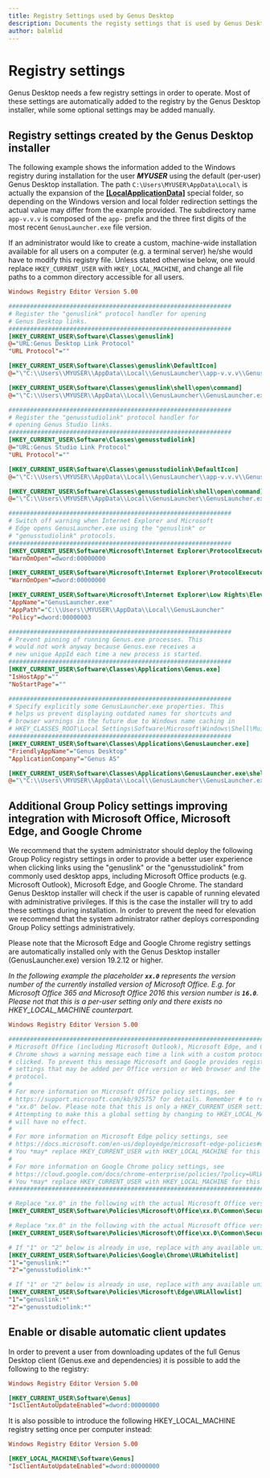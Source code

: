 ```yaml
---
title: Registry Settings used by Genus Desktop
description: Documents the registy settings that is used by Genus Desktop.
author: balmlid
---
```


# Registry settings

Genus Desktop needs a few registry settings in order to operate. Most of these settings are automatically added to the registry by the Genus Desktop installer, while some optional settings may be added manually. 

## Registry settings created by the Genus Desktop installer
The following example shows the information added to the Windows registry during installation for the user _**MYUSER**_ using the default (per-user) Genus Desktop installation. The path ```C:\Users\MYUSER\AppData\Local\``` is actually the expansion of the <strong><a href="install-genus-special-folders.md">[LocalApplicationData]</a></strong> special folder, so depending on the Windows version and local folder redirection settings the actual value may differ from the example provided. The subdirectory name ```app-v.v.v``` is composed of the ```app-``` prefix and the three first digits of the most recent ```GenusLauncher.exe``` file version.

If an administrator would like to create a custom, machine-wide installation available for all users on a computer (e.g. a terminal server) he/she would have to modify this registry file. Unless stated otherwise below, one would replace ```HKEY_CURRENT_USER``` with ```HKEY_LOCAL_MACHINE```, and change all file paths to a common directory accessible for all users.

```ini
Windows Registry Editor Version 5.00

##############################################################
# Register the "genuslink" protocol handler for opening 
# Genus Desktop links.
##############################################################
[HKEY_CURRENT_USER\Software\Classes\genuslink]
@="URL:Genus Desktop Link Protocol"
"URL Protocol"=""

[HKEY_CURRENT_USER\Software\Classes\genuslink\DefaultIcon]
@="\"C:\\Users\\MYUSER\\AppData\\Local\\GenusLauncher\\app-v.v.v\\GenusApplicationIcon.ico\""

[HKEY_CURRENT_USER\Software\Classes\genuslink\shell\open\command]
@="\"C:\\Users\\MYUSER\\AppData\\Local\\GenusLauncher\\GenusLauncher.exe\" \"%1\""

##############################################################
# Register the "genusstudiolink" protocol handler for 
# opening Genus Studio links.
##############################################################
[HKEY_CURRENT_USER\Software\Classes\genusstudiolink]
@="URL:Genus Studio Link Protocol"
"URL Protocol"=""

[HKEY_CURRENT_USER\Software\Classes\genusstudiolink\DefaultIcon]
@="\"C:\\Users\\MYUSER\\AppData\\Local\\GenusLauncher\\app-v.v.v\\GenusStudioIcon.ico\""

[HKEY_CURRENT_USER\Software\Classes\genusstudiolink\shell\open\command]
@="\"C:\\Users\\MYUSER\\AppData\\Local\\GenusLauncher\\GenusLauncher.exe\" \"%1\""

##############################################################
# Switch off warning when Internet Explorer and Microsoft
# Edge opens GenusLauncher.exe using the "genuslink" or
# "genusstudiolink" protocols.
##############################################################
[HKEY_CURRENT_USER\Software\Microsoft\Internet Explorer\ProtocolExecute\genuslink]
"WarnOnOpen"=dword:00000000

[HKEY_CURRENT_USER\Software\Microsoft\Internet Explorer\ProtocolExecute\genusstudiolink]
"WarnOnOpen"=dword:00000000

[HKEY_CURRENT_USER\Software\Microsoft\Internet Explorer\Low Rights\ElevationPolicy\{0292A443-B955-477A-84FF-872E6685E8D2}]
"AppName"="GenusLauncher.exe"
"AppPath"="C:\\Users\\MYUSER\\AppData\\Local\\GenusLauncher"
"Policy"=dword:00000003

##############################################################
# Prevent pinning of running Genus.exe processes. This
# would not work anyway because Genus.exe receives a 
# new unique AppId each time a new process is started.
##############################################################
[HKEY_CURRENT_USER\Software\Classes\Applications\Genus.exe]
"IsHostApp"=""
"NoStartPage"=""

##############################################################
# Specify explicitly some GenusLauncher.exe properties. This
# helps us prevent displaying outdated names for shortcuts and
# browser warnings in the future due to Windows name caching in
# HKEY_CLASSES_ROOT\Local Settings\Software\Microsoft\Windows\Shell\MuiCache
##############################################################
[HKEY_CURRENT_USER\Software\Classes\Applications\GenusLauncher.exe]
"FriendlyAppName"="Genus Desktop"
"ApplicationCompany"="Genus AS"

[HKEY_CURRENT_USER\Software\Classes\Applications\GenusLauncher.exe\shell\open\command]
@="\"C:\\Users\\MYUSER\\AppData\\Local\\GenusLauncher\\GenusLauncher.exe\" \"%1\""
```

## Additional Group Policy settings improving integration with Microsoft Office, Microsoft Edge, and Google Chrome

We recommend that the system administrator should deploy the following Group Policy registry settings in order to provide a better user experience when clicking links using the "genuslink" or the "genusstudiolink" from commonly used desktop apps, including Microsoft Office products (e.g. Microsoft Outlook), Microsoft Edge, and Google Chrome. The standard Genus Desktop installer will check if the user is capable of running elevated with administrative privileges. If this is the case the installer will try to add these settings during installation. In order to prevent the need for elevation we recommend that the system administrator rather deploys corresponding Group Policy settings administratively.

Please note that the Microsoft Edge and Google Chrome registry settings are automatically installed only with the Genus Desktop installer (GenusLauncher.exe) version 19.2.12 or higher.

_In the following example the placeholder **```xx.0```** represents the version number of the currently installed version of Microsoft Office. E.g. for Microsoft Office 365 and  Microsoft Office 2016 this version number is **```16.0```**. Please not that this is a per-user setting only and there exists no HKEY\_LOCAL\_MACHINE counterpart._

```ini
Windows Registry Editor Version 5.00

################################################################################
# Microsoft Office (including Microsoft Outlook), Microsoft Edge, and Google
# Chrome shows a warning message each time a link with a custom protocol is 
# clicked. To prevent this message Microsoft and Google provides registry 
# settings that may be added per Office version or Web browser and the URL
# protocol. 
#
# For more information on Microsoft Office policy settings, see
# https://support.microsoft.com/kb/925757 for details. Remember # to replace 
# "xx.0" below. Please note that this is only a HKEY_CURRENT_USER setting. 
# Attempting to make this a global setting by changing to HKEY_LOCAL_MACHINE 
# will have no effect.
#
# For more information on Microsoft Edge policy settings, see
# https://docs.microsoft.com/en-us/deployedge/microsoft-edge-policies#urlallowlist
# You *may* replace HKEY_CURRENT_USER with HKEY_LOCAL_MACHINE for this setting.
#
# For more information on Google Chrome policy settings, see
# https://cloud.google.com/docs/chrome-enterprise/policies/?policy=URLWhitelist
# You *may* replace HKEY_CURRENT_USER with HKEY_LOCAL_MACHINE for this setting.
################################################################################

# Replace "xx.0" in the following with the actual Microsoft Office version, e.g. "16.0" for Microsoft Office 2016.
[HKEY_CURRENT_USER\Software\Policies\Microsoft\Office\xx.0\Common\Security\Trusted Protocols\All Applications\genuslink:]

# Replace "xx.0" in the following with the actual Microsoft Office version, e.g. "16.0" for Microsoft Office 2016.
[HKEY_CURRENT_USER\Software\Policies\Microsoft\Office\xx.0\Common\Security\Trusted Protocols\All Applications\genusstudiolink:]

# If "1" or "2" below is already in use, replace with any available unique numeric name.
[HKEY_CURRENT_USER\Software\Policies\Google\Chrome\URLWhitelist]
"1"="genuslink:*"
"2"="genusstudiolink:*"

# If "1" or "2" below is already in use, replace with any available unique numeric name.
[HKEY_CURRENT_USER\Software\Policies\Microsoft\Edge\URLAllowlist]
"1"="genuslink:*"
"2"="genusstudiolink:*"
```

## Enable or disable automatic client updates

In order to prevent a user from downloading updates of the full Genus Desktop client (Genus.exe and dependencies) it is possible to add the following to the registry:

```ini
Windows Registry Editor Version 5.00

[HKEY_CURRENT_USER\Software\Genus]
"IsClientAutoUpdateEnabled"=dword:00000000
```
It is also possible to introduce the following HKEY\_LOCAL\_MACHINE registry setting once per computer instead:

```ini
Windows Registry Editor Version 5.00

[HKEY_LOCAL_MACHINE\Software\Genus]
"IsClientAutoUpdateEnabled"=dword:00000000
```
